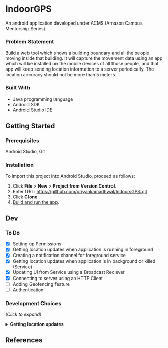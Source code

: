 # IndoorGPS
An android application developed under ACMS (Amazon Campus Mentorship Series).

### Problem Statement
Build a web tool which shows a building boundary and all the people moving inside that building. It will capture the movement data using an app which will be installed on the mobile devices of all those people, and that app will keep sending location information to a server periodically. The location accuracy should not be more than 5 meters.

### Built With
* Java programming language
* Android SDK
* Android Studio IDE

## Getting Started

### Prerequisites
Android Studio, Git

### Installation
To import this project into Android Studio, proceed as follows:

1. Click **File** > **New** > **Project from Version Control**.
2. Enter URL: https://github.com/priyankamadhwal/IndoorsGPS.git
3. Click **Clone**.
5. [Build and run the app](https://developer.android.com/studio/run).

## Dev

### To Do
- [x] Setting up Permissions  
- [x] Getting location updates when application is running in foreground
- [x] Creating a notification channel for foreground service
- [x] Getting location updates when application is in background or killed (Service)
- [x] Updating UI from Service using a Broadcast Reciever
- [x] Connecting to server using an HTTP Client
- [ ] Adding Geofencing feature
- [ ] Authentication

### Development Choices
*(Click to expand)*
<details>
  <summary><b>Getting location updates</b></summary>
        
Mainly, there are two different ways to do it:

<b>1. Android Location API</b>
<br />
Android Location API has 3 location providers:<br>
  1.	NETWORK_PROVIDER<br />
          Calculates location using nearest cell towers and wifi access points.<br />
          Uses ACCESS_COARSE_LOCATION permission which allows the app to get only an approximated location.<br />
          It is fast and battery consumption is low.<br /> 
          But Accuracy is not good.<br />
  2.	GPS_PROVIDER<br />
          Gets location values using satellites.<br />
          Uses ACCESS_FINE_LOCATION permission to provide a more precise/accurate location.<br /> 
          It gives high accuracy of current location.<br /> 
          But need continuous power supply and takes some time to give results.<br />  
  3.	PASSIVE_PROVIDER<br />
          Does not request location updates itself.<br />
          Passively receives location information from other applications that are using location services.<br /> 
          This is not reliable because if no other app on the phone is getting location updates, our app won't get them either.<br /> 
          Accuracy is also very low.<br />
 <br />         
As GPS is most accurate so using that would be an obvious choice. But inside buildings, sometimes GPS is not available and in that case we might want to switch to Network provider until GPS becomes available again. But it causes huge battery drain to switch to exact location provider and also takes long to give results.
<br />
<b>2. FusedLocationProviderClient by Google Play Services</b><br />
<br />
This is built on top of Android’s API and automatically chooses what underlying provider to use on the basis of accuracy, battery usage, performance improvement etc.<br />
<br />
According to the docs:<br />
```
The Google Play services location APIs are preferred over the Android framework location APIs (android.location) as a way of adding location awareness to your app. If you are currently using the Android framework location APIs, you are strongly encouraged to switch to the Google Play services location APIs as soon as possible.
…
The Google Location Services API, part of Google Play Services, provides a more powerful, high-level framework that automatically handles location providers, user movement, and location accuracy. It also handles location update scheduling based on power consumption parameters you provide. In most cases, you'll get better battery performance, as well as more appropriate accuracy, by using the Location Services API.
```

It's drawback is that app will only be able to run on devices with google play services installed in it.

**_Proposed solution:_**
Check if the user’s device has the play services installed.
If yes, then use FusedLocationProviderClient. 
Otherwise, use Android's Location API.

</details>

## References
